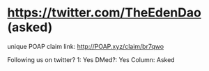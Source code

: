 # https://twitter.com/TheEdenDao (asked)

unique POAP claim link: 
http://POAP.xyz/claim/br7qwo

Following us on twitter? 1: Yes
DMed?: Yes
Column: Asked